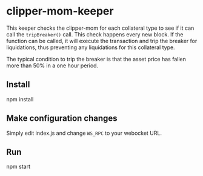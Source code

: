 # clipper-mom-keeper
This keeper checks the clipper-mom for each collateral type to see if it
can call the `tripBreaker()` call.  This check happens every new block.  If the
function can be called, it will execute the transaction and trip the breaker
for liquidations, thus preventing any liquidations for this collateral type.

The typical condition to trip the breaker is that the asset price has fallen
more than 50% in a one hour period.

## Install
npm install

## Make configuration changes
Simply edit index.js and change `WS_RPC` to your webocket URL.

## Run
npm start

